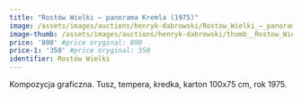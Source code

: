 ```yaml
---
title: "Rostów Wielki – panorama Kremla (1975)"
image: /assets/images/auctions/henryk-dabrowski/Rostow_Wielki_–_panorama_Kremla_(1975).jpg
image-thumb: /assets/images/auctions/henryk-dabrowski/thumb__Rostow_Wielki_–_panorama_Kremla_(1975).jpg
price: '800' #price oryginal: 800
price-1: '350' #price oryginal: 350
identifier: Rostów Wielki
---
```


Kompozycja graficzna. Tusz, tempera, kredka, karton 100x75 cm, rok 1975.